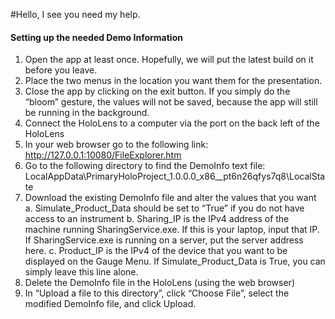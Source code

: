 #Hello, I see you need my help.

#### Setting up the needed Demo Information
1.	Open the app at least once. Hopefully, we will put the latest build on it before you leave.
2.	Place the two menus in the location you want them for the presentation.
3.	Close the app by clicking on the exit button. If you simply do the “bloom” gesture, the values will not be saved, because the app will still be running in the background.
4.	Connect the HoloLens to a computer via the port on the back left of the HoloLens
5.	In your web browser go to the following link: http://127.0.0.1:10080/FileExplorer.htm
6.	Go to the following directory to find the DemoInfo text file: LocalAppData\PrimaryHoloProject_1.0.0.0_x86__pt6n26qfys7q8\LocalState
7.	Download the existing DemoInfo file and alter the values that you want
  a.	Simulate_Product_Data should be set to “True” if you do not have access to an instrument
  b.	Sharing_IP is the IPv4 address of the machine running SharingService.exe. If this is your laptop, input that IP. If SharingService.exe is running on a server, put the server address here.
  c.	Product_IP is the IPv4 of the device that you want to be displayed on the Gauge Menu. If Simulate_Product_Data is True, you can simply leave this line alone.
8.	Delete the DemoInfo file in the HoloLens (using the web browser)
9.	In “Upload a file to this directory”, click “Choose File”, select the modified DemoInfo file, and click Upload.
